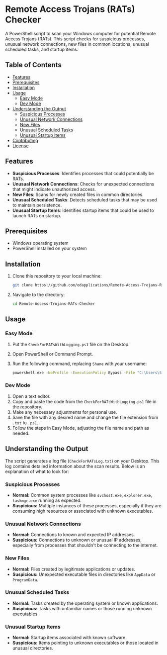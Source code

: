 
# Remote Access Trojans (RATs) Checker

A PowerShell script to scan your Windows computer for potential Remote Access Trojans (RATs). This script checks for suspicious processes, unusual network connections, new files in common locations, unusual scheduled tasks, and startup items. 

## Table of Contents
- [Features](#features)
- [Prerequisites](#prerequisites)
- [Installation](#installation)
- [Usage](#usage)
  - [Easy Mode](#easy-mode)
  - [Dev Mode](#dev-mode)
- [Understanding the Output](#understanding-the-output)
  - [Suspicious Processes](#suspicious-processes)
  - [Unusual Network Connections](#unusual-network-connections)
  - [New Files](#new-files)
  - [Unusual Scheduled Tasks](#unusual-scheduled-tasks)
  - [Unusual Startup Items](#unusual-startup-items)
- [Contributing](#contributing)
- [License](#license)

## Features
- **Suspicious Processes**: Identifies processes that could potentially be RATs.
- **Unusual Network Connections**: Checks for unexpected connections that might indicate unauthorized access.
- **New Files**: Scans for newly created files in common directories.
- **Unusual Scheduled Tasks**: Detects scheduled tasks that may be used to maintain persistence.
- **Unusual Startup Items**: Identifies startup items that could be used to launch RATs on startup.

## Prerequisites
- Windows operating system
- PowerShell installed on your system

## Installation
1. Clone this repository to your local machine:
   ```sh
   git clone https://github.com/odapplications/Remote-Access-Trojans-RATs-Checker.git
   ```

2. Navigate to the directory:
   ```sh
   cd Remote-Access-Trojans-RATs-Checker
   ```

## Usage

### Easy Mode
1. Put the `CheckForRATsWithLogging.ps1` file on the Desktop.
2. Open PowerShell or Command Prompt.
3. Run the following command, replacing `Shane` with your username:

   ```sh
   powershell.exe -NoProfile -ExecutionPolicy Bypass -File "C:\Users\Shane\Desktop\CheckForRATsWithLogging.ps1"
   ```

### Dev Mode
1. Open a text editor.
2. Copy and paste the code from the `CheckForRATsWithLogging.ps1` file in the repository.
3. Make any necessary adjustments for personal use.
4. Save the file with any desired name and change the file extension from `.txt` to `.ps1`.
5. Follow the steps in Easy Mode, adjusting the file name and path as needed.

## Understanding the Output
The script generates a log file (`CheckForRATsLog.txt`) on your Desktop. This log contains detailed information about the scan results. Below is an explanation of what to look for:

### Suspicious Processes
- **Normal:** Common system processes like `svchost.exe`, `explorer.exe`, `taskmgr.exe` running as expected.
- **Suspicious:** Multiple instances of these processes, especially if they are consuming high resources or associated with unknown executables.

### Unusual Network Connections
- **Normal:** Connections to known and expected IP addresses.
- **Suspicious:** Connections to unknown or unusual IP addresses, especially from processes that shouldn't be connecting to the internet.

### New Files
- **Normal:** Files created by legitimate applications or updates.
- **Suspicious:** Unexpected executable files in directories like `AppData` or `ProgramData`.

### Unusual Scheduled Tasks
- **Normal:** Tasks created by the operating system or known applications.
- **Suspicious:** Tasks with unfamiliar names or those running unknown executables.

### Unusual Startup Items
- **Normal:** Startup items associated with known software.
- **Suspicious:** Items pointing to unknown executables or those located in unusual directories.
